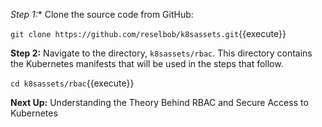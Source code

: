 *Step 1:** Clone the source code from GitHub:

`git clone https://github.com/reselbob/k8sassets.git`{{execute}}

**Step 2:** Navigate to the directory, `k8sassets/rbac`. This directory contains the Kubernetes manifests
that will be used in the steps that follow.
 
 `cd k8sassets/rbac`{{execute}}
 
 **Next Up:**  Understanding the Theory Behind RBAC and Secure Access to Kubernetes
 
